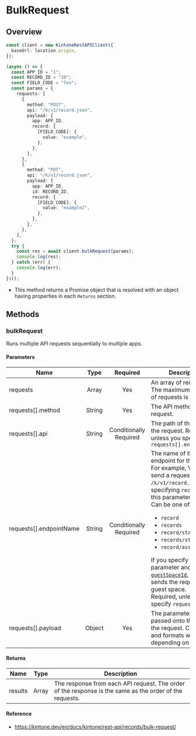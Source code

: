 # BulkRequest

## Overview

```ts
const client = new KintoneRestAPIClient({
  baseUrl: location.origin,
});

(async () => {
  const APP_ID = "1";
  const RECORD_ID = "10";
  const FIELD_CODE = "foo";
  const params = {
    requests: [
      {
        method: "POST",
        api: "/k/v1/record.json",
        payload: {
          app: APP_ID,
          record: {
            [FIELD_CODE]: {
              value: "example",
            },
          },
        },
      },
      {
        method: "PUT",
        api: "/k/v1/record.json",
        payload: {
          app: APP_ID,
          id: RECORD_ID,
          record: {
            [FIELD_CODE]: {
              value: "example2",
            },
          },
        },
      },
    ],
  };
  try {
    const res = await client.bulkRequest(params);
    console.log(res);
  } catch (err) {
    console.log(err);
  }
})();
```

- This method returns a Promise object that is resolved with an object having properties in each `Returns` section.

## Methods

### bulkRequest

Runs multiple API requests sequentially to multiple apps.

#### Parameters

| Name                    |  Type  |          Required           | Description                                                                                                                                                                                                                                                                                                                                                                                                                                                                                                                                                                            |
| ----------------------- | :----: | :-------------------------: | -------------------------------------------------------------------------------------------------------------------------------------------------------------------------------------------------------------------------------------------------------------------------------------------------------------------------------------------------------------------------------------------------------------------------------------------------------------------------------------------------------------------------------------------------------------------------------------- |
| requests                | Array  |             Yes             | An array of requests. The maximum number of requests is 20.                                                                                                                                                                                                                                                                                                                                                                                                                                                                                                                            |
| requests[].method       | String |             Yes             | The API method for the request.                                                                                                                                                                                                                                                                                                                                                                                                                                                                                                                                                        |
| requests[].api          | String | Conditionally<br />Required | The path of the API for the request. Required, unless you specify `requests[].endpointName`                                                                                                                                                                                                                                                                                                                                                                                                                                                                                            |
| requests[].endpointName | String | Conditionally<br />Required | The name of the API endpoint for the request. <br /> For example, You can send a request to `/k/v1/record.json` by specifying `record` for this parameter. <br /> Can be one of: <ul><li>`record`</li><li>`records`</li><li>`record/status`</li><li>`records/status`</li><li>`record/assignees`</li></ul>If you specify this parameter and [`guestSpaceId`](https://github.com/kintone/js-sdk/blob/main/packages/rest-api-client/README.md#parameters-for-kintonerestapiclient), the client sends the request to the guest space. <br /> Required, unless you specify `requests[].api` |
| requests[].payload      | Object |             Yes             | The parameters to be passed onto the API of the request. Contents and formats will change depending on the API.                                                                                                                                                                                                                                                                                                                                                                                                                                                                        |

#### Returns

| Name    | Type  | Description                                                                                             |
| ------- | :---: | ------------------------------------------------------------------------------------------------------- |
| results | Array | The response from each API request. The order of the response is the same as the order of the requests. |

#### Reference

- https://kintone.dev/en/docs/kintone/rest-api/records/bulk-request/
